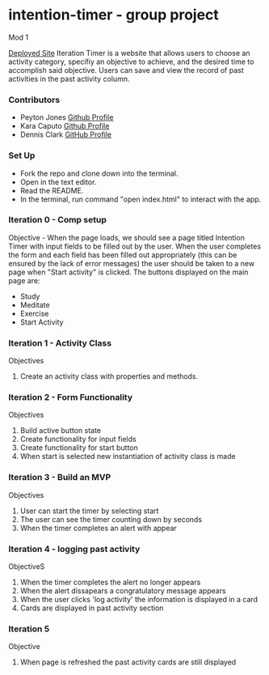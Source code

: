 # intention-timer - group project
Mod 1

[Deployed Site](https://peytonjo.github.io/intention-timer/)
Iteration Timer is a website that allows users to choose an activity category, specifiy an objective to achieve, and the desired time to accomplish said objective. Users can save and view the record of past activities in the past activity column.  

### Contributors
* Peyton Jones [Github Profile](https://github.com/Peytonjo)
* Kara Caputo [Github Profile](https://github.com/kncaputo)
* Dennis Clark [GitHub Profile](https://github.com/DennClark)

### Set Up
* Fork the repo and clone down into the terminal.
* Open in the text editor.
* Read the README.
* In the terminal, run command "open index.html" to interact with the app.

### Iteration 0 - Comp setup
Objective - When the page loads, we should see a page titled Intention Timer with input fields to be filled out by the user.
When the user completes the form and each field has been filled out appropriately (this can be ensured by the lack of error messages) the user should be taken to a new page when "Start activity" is clicked.
The buttons displayed on the main page are:

* Study
* Meditate
* Exercise
* Start Activity


### Iteration 1 - Activity Class
Objectives
1. Create an activity class with properties and methods.

### Iteration 2 - Form Functionality
Objectives
1. Build active button state
2. Create functionality for input fields
3. Create functionality for start button
4. When start is selected new instantiation of activity class is made


### Iteration 3 - Build an MVP
Objectives
1. User can start the timer by selecting start
2. The user can see the timer counting down by seconds
3. When the timer completes an alert with appear 


### Iteration 4 - logging past activity
ObjectiveS
1. When the timer completes the alert no longer appears 
2. When the alert dissapears a congratulatory message appears 
3. When the user clicks 'log activity' the information is displayed in a card 
4. Cards are displayed in past activity section


### Iteration 5
Objective
1. When page is refreshed the past activity cards are still displayed

















